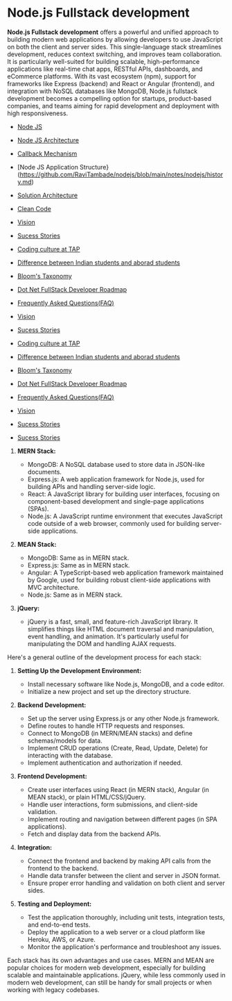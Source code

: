 # Node.js Fullstack development
**Node.js Fullstack development** offers a powerful and unified approach to building modern web applications by allowing developers to use JavaScript on both the client and server sides. This single-language stack streamlines development, reduces context switching, and improves team collaboration. It is particularly well-suited for building scalable, high-performance applications like real-time chat apps, RESTful APIs, dashboards, and eCommerce platforms. With its vast ecosystem (npm), support for frameworks like Express (backend) and React or Angular (frontend), and integration with NoSQL databases like MongoDB, Node.js fullstack development becomes a compelling option for startups, product-based companies, and teams aiming for rapid development and deployment with high responsiveness.


 
- [Node JS](https://github.com/RaviTambade/nodejs/blob/main/notes/nodejs/history.md)
- [Node JS Architecture](https://github.com/RaviTambade/nodejs/blob/main/notes/nodejs/history.md)
- [Callback Mechanism](https://github.com/RaviTambade/nodejs/blob/main/notes/nodejs/history.md)
- [Node JS Application Structure}(https://github.com/RaviTambade/nodejs/blob/main/notes/nodejs/history.md)
- [Solution Architecture](https://github.com/RaviTambade/nodejs/blob/main/notes/nodejs/history.md)
- [Clean Code](https://github.com/RaviTambade/nodejs/blob/main/notes/nodejs/history.md)
- [Vision](hhttps://github.com/RaviTambade/nodejs/blob/main/notes/nodejs/history.md)
- [Sucess Stories](https://github.com/RaviTambade/nodejs/blob/main/notes/nodejs/history.md)
- [Coding culture at TAP](https://github.com/RaviTambade/nodejs/blob/main/notes/nodejs/history.md)
- [Difference between Indian students and aborad students](https://github.com/RaviTambade/nodejs/blob/main/notes/nodejs/history.md)
- [Bloom's Taxonomy](https://github.com/RaviTambade/nodejs/blob/main/notes/nodejs/history.md)
- [Dot Net FullStack Developer Roadmap](https://github.com/RaviTambade/nodejs/blob/main/notes/nodejs/history.md)
- [Frequently Asked Questions(FAQ)](https://github.com/RaviTambade/nodejs/blob/main/notes/nodejs/history.md)

- [Vision](https://github.com/RaviTambade/nodejs/blob/main/notes/nodejs/history.md)
- [Sucess Stories](https://github.com/RaviTambade/nodejs/blob/main/notes/nodejs/history.md)
- [Coding culture at TAP](https://github.com/RaviTambade/nodejs/blob/main/notes/nodejs/history.md)
- [Difference between Indian students and aborad students](https://github.com/RaviTambade/nodejs/blob/main/notes/nodejs/history.md)
- [Bloom's Taxonomy](https://github.com/RaviTambade/nodejs/blob/main/notes/nodejs/history.md)
- [Dot Net FullStack Developer Roadmap](https://github.com/RaviTambade/nodejs/blob/main/notes/nodejs/history.md)
- [Frequently Asked Questions(FAQ)](https://github.com/RaviTambade/tap/blob/main/notes/FAQ.md)
- [Vision](https://github.com/RaviTambade/nodejs/blob/main/notes/nodejs/history.md)
- [Sucess Stories](https://github.com/RaviTambade/nodejs/blob/main/notes/nodejs/history.md)
- [Sucess Stories](https://github.com/RaviTambade/nodejs/blob/main/notes/nodejs/history.md)


1. **MERN Stack:**
   - MongoDB: A NoSQL database used to store data in JSON-like documents.
   - Express.js: A web application framework for Node.js, used for building APIs and handling server-side logic.
   - React: A JavaScript library for building user interfaces, focusing on component-based development and single-page applications (SPAs).
   - Node.js: A JavaScript runtime environment that executes JavaScript code outside of a web browser, commonly used for building server-side applications.

2. **MEAN Stack:**
   - MongoDB: Same as in MERN stack.
   - Express.js: Same as in MERN stack.
   - Angular: A TypeScript-based web application framework maintained by Google, used for building robust client-side applications with MVC architecture.
   - Node.js: Same as in MERN stack.

3. **jQuery:**
   - jQuery is a fast, small, and feature-rich JavaScript library. It simplifies things like HTML document traversal and manipulation, event handling, and animation. It's particularly useful for manipulating the DOM and handling AJAX requests.

Here's a general outline of the development process for each stack:

1. **Setting Up the Development Environment:**
   - Install necessary software like Node.js, MongoDB, and a code editor.
   - Initialize a new project and set up the directory structure.

2. **Backend Development:**
   - Set up the server using Express.js or any other Node.js framework.
   - Define routes to handle HTTP requests and responses.
   - Connect to MongoDB (in MERN/MEAN stacks) and define schemas/models for data.
   - Implement CRUD operations (Create, Read, Update, Delete) for interacting with the database.
   - Implement authentication and authorization if needed.

3. **Frontend Development:**
   - Create user interfaces using React (in MERN stack), Angular (in MEAN stack), or plain HTML/CSS/jQuery.
   - Handle user interactions, form submissions, and client-side validation.
   - Implement routing and navigation between different pages (in SPA applications).
   - Fetch and display data from the backend APIs.

4. **Integration:**
   - Connect the frontend and backend by making API calls from the frontend to the backend.
   - Handle data transfer between the client and server in JSON format.
   - Ensure proper error handling and validation on both client and server sides.

5. **Testing and Deployment:**
   - Test the application thoroughly, including unit tests, integration tests, and end-to-end tests.
   - Deploy the application to a web server or a cloud platform like Heroku, AWS, or Azure.
   - Monitor the application's performance and troubleshoot any issues.

Each stack has its own advantages and use cases. MERN and MEAN are popular choices for modern web development, especially for building scalable and maintainable applications. jQuery, while less commonly used in modern web development, can still be handy for small projects or when working with legacy codebases.
